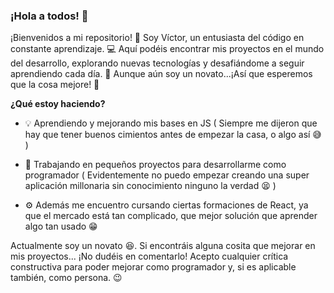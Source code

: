 ### ¡Hola a todos! 👋

¡Bienvenidos a mi repositorio! 🚀 Soy Víctor, un entusiasta del código en constante aprendizaje. 💻 Aquí podéis encontrar mis proyectos en el mundo del desarrollo, explorando nuevas tecnologías y desafiándome a seguir aprendiendo cada día. 🌱 Aunque aún soy un novato...¡Así que esperemos que la cosa mejore! 🌟

**¿Qué estoy haciendo?**

 - 💡 Aprendiendo y mejorando mis bases en JS ( Siempre me dijeron que hay que tener buenos cimientos antes de empezar la casa, o algo así 😅 )

 - 🚧 Trabajando en pequeños proyectos para desarrollarme como programador ( Evidentemente no puedo empezar creando una super aplicación millonaria sin conocimiento ninguno la verdad 😫 ) 

 - ⚙ Además me encuentro cursando ciertas formaciones de React, ya que el mercado está tan complicado, que mejor solución que aprender algo tan usado 😁

Actualmente soy un novato 😆. Si encontráis alguna cosita que mejorar en mis proyectos... ¡No dudéis en comentarlo! Acepto cualquier crítica constructiva para poder mejorar como programador y, si es aplicable también, como persona. 😉

